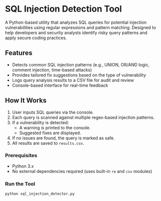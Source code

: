 # SQL Injection Detection Tool

A Python-based utility that analyzes SQL queries for potential injection vulnerabilities using regular expressions and pattern matching. Designed to help developers and security analysts identify risky query patterns and apply secure coding practices.

## Features

- Detects common SQL injection patterns (e.g., UNION, OR/AND logic, comment injection, time-based attacks)
- Provides tailored fix suggestions based on the type of vulnerability
- Logs query analysis results to a CSV file for audit and review
- Console-based interface for real-time feedback

## How It Works

1. User inputs SQL queries via the console.
2. Each query is scanned against multiple regex-based injection patterns.
3. If a vulnerability is detected:
   - A warning is printed to the console.
   - Suggested fixes are displayed.
4. If no issues are found, the query is marked as safe.
5. All results are saved to `results.csv`.

### Prerequisites

- Python 3.x
- No external dependencies required (uses built-in `re` and `csv` modules)

### Run the Tool

```bash
python sql_injection_detector.py
